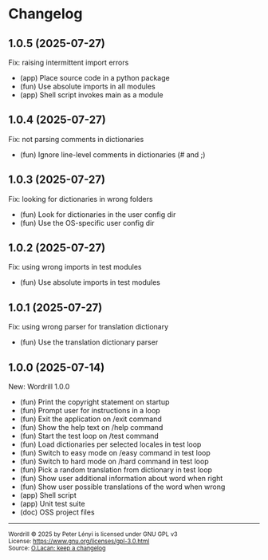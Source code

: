 # Changelog

## 1.0.5 (2025-07-27)

Fix: raising intermittent import errors
- (app) Place source code in a python package
- (fun) Use absolute imports in all modules
- (app) Shell script invokes main as a module

## 1.0.4 (2025-07-27)

Fix: not parsing comments in dictionaries
- (fun) Ignore line-level comments in dictionaries (# and ;)

## 1.0.3 (2025-07-27)

Fix: looking for dictionaries in wrong folders
- (fun) Look for dictionaries in the user config dir
- (fun) Use the OS-specific user config dir

## 1.0.2 (2025-07-27)

Fix: using wrong imports in test modules 
- (fun) Use absolute imports in test modules

## 1.0.1 (2025-07-27)

Fix: using wrong parser for translation dictionary
- (fun) Use the translation dictionary parser

## 1.0.0 (2025-07-14)

New: Wordrill 1.0.0
- (fun) Print the copyright statement on startup
- (fun) Prompt user for instructions in a loop
- (fun) Exit the application on /exit command
- (fun) Show the help text on /help command 
- (fun) Start the test loop on /test command
- (fun) Load dictionaries per selected locales in test loop
- (fun) Switch to easy mode on /easy command in test loop
- (fun) Switch to hard mode on /hard command in test loop
- (fun) Pick a random translation from dictionary in test loop
- (fun) Show user additional information about word when right
- (fun) Show user possible translations of the word when wrong
- (app) Shell script
- (app) Unit test suite
- (doc) OSS project files

___
<sup>Wordrill © 2025 by Peter Lényi is licensed under GNU GPL v3</sup>  
<sup>License: https://www.gnu.org/licenses/gpl-3.0.html </sup>  
<sup>Source: [O.Lacan: keep a changelog](https://keepachangelog.com/en/1.1.0/)<sup/>
